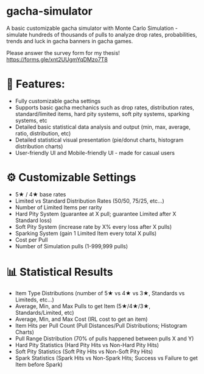 # gacha-simulator
A basic customizable gacha simulator with Monte Carlo Simulation - simulate hundreds of thousands of pulls to analyze drop rates, probabilities, trends and luck in gacha banners in gacha games.

Please answer the survey form for my thesis! https://forms.gle/xnt2UUgmYqDMzo7T8

# 📌 Features:
- Fully customizable gacha settings
- Supports basic gacha mechanics such as drop rates, distribution rates, standard/limited items, hard pity systems, soft pity systems, sparking systems, etc
- Detailed basic statistical data analysis and output (min, max, average, ratio, distribution, etc)
- Detailed statistical visual presentation (pie/donut charts, histogram distribution charts)
- User-friendly UI and Mobile-friendly UI - made for casual users

# ⚙️ Customizable Settings
- 5★ / 4★ base rates
- Limited vs Standard Distribution Rates (50/50, 75/25, etc...)
- Number of Limited Items per rarity
- Hard Pity System (guarantee at X pull; guarantee Limited after X Standard loss)
- Soft Pity System (increase rate by X% every loss after X pulls)
- Sparking System (gain 1 Limited Item every total X pulls)
- Cost per Pull 
- Number of Simulation pulls (1-999,999 pulls)

# 📊 Statistical Results
- Item Type Distributions (number of 5★ vs 4★ vs 3★, Standards vs Limiteds, etc...)
- Average, Min, and Max Pulls to get Item (5★/4★/3★, Standards/Limited, etc)
- Average, Min, and Max Cost (IRL cost to get an item)
- Item Hits per Pull Count (Pull Distances/Pull Distributions; Histogram Charts)
- Pull Range Distribution (70% of pulls happened between pulls X and Y)
- Hard Pity Statistics (Hard Pity Hits vs Non-Hard Pity Hits)
- Soft Pity Statistics (Soft Pity Hits vs Non-Soft Pity Hits)
- Spark Statistics (Spark Hits vs Non-Spark Hits; Success vs Failure to get Item before Spark)


